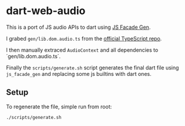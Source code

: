 # dart-web-audio

This is a port of JS audio APIs to dart using [JS Facade Gen](https://github.com/dart-lang/js_facade_gen).

I grabed `gen/lib.dom.audio.ts` from the [official TypeScript repo](https://raw.githubusercontent.com/microsoft/TypeScript/master/lib/lib.dom.d.ts).

I then manually extraced `AudioContext` and all dependencies to ´gen/lib.dom.audio.ts´.

Finally the `scripts/generate.sh` script generates the final dart file using `js_facade_gen` and replacing some js builtins with dart ones.


## Setup

To regenerate the file, simple run from root:

```bash
./scripts/generate.sh
```